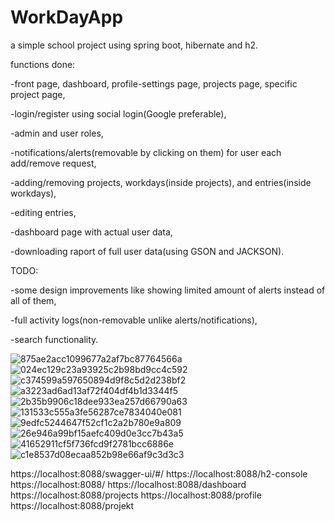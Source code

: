 # WorkDayApp

a simple school project using spring boot, hibernate and h2.

functions done:



-front page, dashboard, profile-settings page, projects page, specific project page,

-login/register using social login(Google preferable),

-admin and user roles,

-notifications/alerts(removable by clicking on them) for user each add/remove request,

-adding/removing projects, workdays(inside projects), and entries(inside workdays),

-editing entries,

-dashboard page with actual user data,

-downloading raport of full user data(using GSON and JACKSON).



TODO:

-some design improvements like showing limited amount of alerts instead of all of them,

-full activity logs(non-removable unlike alerts/notifications),

-search functionality.

![875ae2acc1099677a2af7bc87764566a](https://user-images.githubusercontent.com/58474213/211195378-9ded7be1-e63d-45e2-a618-86eb90d64f6d.png)
![024ec129c23a93925c2b98bd9cc4c592](https://user-images.githubusercontent.com/58474213/211195379-da225129-4188-4d1e-babd-71cdeddf826a.png)
![c374599a597650894d9f8c5d2d238bf2](https://user-images.githubusercontent.com/58474213/211195382-5baf8695-01dd-40eb-bf32-5f23f2f5507c.png)
![a3223ad6ad13af72f404df4b1d3344f5](https://user-images.githubusercontent.com/58474213/211195371-655182f5-510c-4347-9f8c-51534771a3dd.png)
![2b35b9906c18dee933ea257d66790a63](https://user-images.githubusercontent.com/58474213/211195374-38da0323-d533-4e99-8dda-838faa3302b6.png)
![131533c555a3fe56287ce7834040e081](https://user-images.githubusercontent.com/58474213/211220278-fa101689-11df-4f60-87bb-21cd5bab2093.png)
![9edfc5244647f52cf1c2a2b780e9a809](https://user-images.githubusercontent.com/58474213/211220372-0f1f6ec2-680a-42f2-a255-5485231ac9ed.png)
![26e946a99bf15aefc409d0e3cc7b43a5](https://user-images.githubusercontent.com/58474213/211220376-c5ac148f-fa97-4b60-b7a1-9b61b2b5dbdb.png)
![41652911cf5f736fcd9f2781bcc6886e](https://user-images.githubusercontent.com/58474213/211220377-7c975eff-be64-4265-a70e-bfea8e4ea477.png)
![c1e8537d08ecaa852b98e66af9c3d3c3](https://user-images.githubusercontent.com/58474213/211220379-3e224d78-fce0-47a1-85da-527858c56d90.png)


https://localhost:8088/swagger-ui/#/
https://localhost:8088/h2-console
https://localhost:8088/
https://localhost:8088/dashboard
https://localhost:8088/projects
https://localhost:8088/profile
https://localhost:8088/projekt